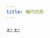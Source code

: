 ```yaml
---
title: 機巧花苑
---
```




[+-](/chapter_zero/preface/index.md#:embed)
[+-](/chapter_zero/index.md#:embed)
